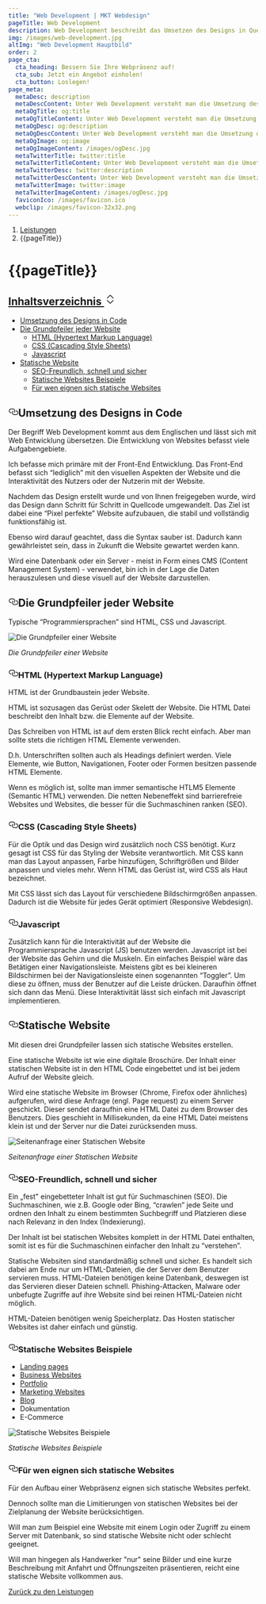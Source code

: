 ```yaml
---
title: "Web Development | MKT Webdesign"
pageTitle: Web Development
description: Web Development beschreibt das Umsetzen des Designs in Quellcode. Das Ziel ist eine funktionsfähigke Website.
img: /images/web-development.jpg
altImg: "Web Development Hauptbild"
order: 2
page_cta:
  cta_heading: Bessern Sie Ihre Webpräsenz auf!
  cta_sub: Jetzt ein Angebot einholen!
  cta_button: Loslegen!
page_meta:
  metaDesc: description
  metaDescContent: Unter Web Development versteht man die Umsetzung des Designs in Quellcode. Das Resultat ist eine statische Website, die schnell, sicher und SEO-freundlich ist.
  metaOgTitle: og:title
  metaOgTitleContent: Unter Web Development versteht man die Umsetzung des Designs in Quellcode. Das Resultat ist eine statische Website, die schnell, sicher und SEO-freundlich ist.
  metaOgDesc: og:description
  metaOgDescContent: Unter Web Development versteht man die Umsetzung des Designs in Quellcode. Das Resultat ist eine statische Website, die schnell, sicher und SEO-freundlich ist.
  metaOgImage: og:image
  metaOgImageContent: /images/ogDesc.jpg
  metaTwitterTitle: twitter:title
  metaTwitterTitleContent: Unter Web Development versteht man die Umsetzung des Designs in Quellcode. Das Resultat ist eine statische Website, die schnell, sicher und SEO-freundlich ist.
  metaTwitterDesc: twitter:description
  metaTwitterDescContent: Unter Web Development versteht man die Umsetzung des Designs in Quellcode. Das Resultat ist eine statische Website, die schnell, sicher und SEO-freundlich ist.
  metaTwitterImage: twitter:image
  metaTwitterImageContent: /images/ogDesc.jpg
  faviconIco: /images/favicon.ico
  webclip: /images/favicon-32x32.png
---
```


<nav aria-label="breadcrumb">
  <ol class="breadcrumb">
    <li class="breadcrumb-item"><a href="/leistungen">Leistungen</a></li>
    <li class="breadcrumb-item active" aria-current="page">{{pageTitle}}</li>
  </ol>
</nav>

<h1 class="heading-1 | text-primary">{{pageTitle}}</h1>

<div class="toc">
  <div class="card">
    <div class="card-body">
             <h2><a class="" data-bs-toggle="collapse" href="#collapseTOC" role="button" aria-expanded="false" aria-controls="collapseTOC">Inhaltsverzeichnis 
        <svg xmlns="http://www.w3.org/2000/svg" aria-hidden="true" width="24" height="24" fill="currentColor" class="bi bi-chevron-expand" viewBox="0 0 16 16"><path fill-rule="evenodd" d="M3.646 9.146a.5.5 0 0 1 .708 0L8 12.793l3.646-3.647a.5.5 0 0 1 .708.708l-4 4a.5.5 0 0 1-.708 0l-4-4a.5.5 0 0 1 0-.708zm0-2.292a.5.5 0 0 0 .708 0L8 3.207l3.646 3.647a.5.5 0 0 0 .708-.708l-4-4a.5.5 0 0 0-.708 0l-4 4a.5.5 0 0 0 0 .708z"/></svg></a></h2>
      <ul class="collapse" id="collapseTOC">
      <li><a href="#umsetzung-des-designs-in-code">Umsetzung des Designs in Code</a></li>
      <li><a href="#die-grundpfeiler-jeder-website">Die Grundpfeiler jeder Website</a>
      <ul>
      <li><a href="#html-hypertext-markup-language">HTML (Hypertext Markup Language)</a></li>
      <li><a href="#css-cascading-style-sheets">CSS (Cascading Style Sheets)</a></li>
      <li><a href="#javascript">Javascript</a></li>
      </ul>
      </li>
      <li><a href="#statische-website">Statische Website</a>
      <ul>
      <li><a href="#seo-freundlich-schnell-und-sicher">SEO-Freundlich, schnell und sicher</a></li>
      <li><a href="#statische-websites-beispiele">Statische Websites Beispiele</a></li>
      <li><a href="#f%C3%BCr-wen-eignen-sich-statische-websites">Für wen eignen sich statische Websites</a></li>
      </ul>
      </li>
      </ul>
    </div>
  </div>
</div>

<h2 style="position: relative;" id="umsetzung-des-designs-in-code"><a href="#umsetzung-des-designs-in-code" aria-label="Umsetzung des Designs in Code Permalink" class="blog-header-link before"><svg aria-hidden="true" focusable="false" height="20" version="1.1" viewbox="0 0 16 16" width="20"><path fill-rule="evenodd" d="M4 9h1v1H4c-1.5 0-3-1.69-3-3.5S2.55 3 4 3h4c1.45 0 3 1.69 3 3.5 0 1.41-.91 2.72-2 3.25V8.59c.58-.45 1-1.27 1-2.09C10 5.22 8.98 4 8 4H4c-.98 0-2 1.22-2 2.5S3 9 4 9zm9-3h-1v1h1c1 0 2 1.22 2 2.5S13.98 12 13 12H9c-.98 0-2-1.22-2-2.5 0-.83.42-1.64 1-2.09V6.25c-1.09.53-2 1.84-2 3.25C6 11.31 7.55 13 9 13h4c1.45 0 3-1.69 3-3.5S14.5 6 13 6z"></path></svg></a>Umsetzung des Designs in Code</h2>

Der Begriff Web Development kommt aus dem Englischen und lässt sich mit Web Entwicklung übersetzen. Die Entwicklung von Websites befasst viele Aufgabengebiete.

Ich befasse mich primäre mit der Front-End Entwicklung. Das Front-End befasst sich “lediglich” mit den visuellen Aspekten der Website und die Interaktivität des Nutzers oder der Nutzerin mit der Website.

Nachdem das Design erstellt wurde und von Ihnen freigegeben wurde, wird das Design dann Schritt für Schritt in Quellcode umgewandelt. Das Ziel ist dabei eine “Pixel perfekte” Website aufzubauen, die stabil und vollständig funktionsfähig ist.

Ebenso wird darauf geachtet, dass die Syntax sauber ist. Dadurch kann gewährleistet sein, dass in Zukunft die Website gewartet werden kann.

Wird eine Datenbank oder ein Server - meist in Form eines CMS (Content Management System) - verwendet, bin ich in der Lage die Daten herauszulesen und diese visuell auf der Website darzustellen.

<h2 style="position: relative;" id="die-grundpfeiler-jeder-website"><a href="#die-grundpfeiler-jeder-website" aria-label="Die Grundpfeiler jeder Website Permalink" class="blog-header-link before"><svg aria-hidden="true" focusable="false" height="20" version="1.1" viewbox="0 0 16 16" width="20"><path fill-rule="evenodd" d="M4 9h1v1H4c-1.5 0-3-1.69-3-3.5S2.55 3 4 3h4c1.45 0 3 1.69 3 3.5 0 1.41-.91 2.72-2 3.25V8.59c.58-.45 1-1.27 1-2.09C10 5.22 8.98 4 8 4H4c-.98 0-2 1.22-2 2.5S3 9 4 9zm9-3h-1v1h1c1 0 2 1.22 2 2.5S13.98 12 13 12H9c-.98 0-2-1.22-2-2.5 0-.83.42-1.64 1-2.09V6.25c-1.09.53-2 1.84-2 3.25C6 11.31 7.55 13 9 13h4c1.45 0 3-1.69 3-3.5S14.5 6 13 6z"></path></svg></a>Die Grundpfeiler jeder Website</h2>

Typische “Programmiersprachen” sind HTML, CSS und Javascript.

![Die Grundpfeiler einer Website](/images/aufbau-einer-statischen-website.jpg)

_Die Grundpfeiler einer Website_

<h3 style="position: relative;" id="html-hypertext-markup-language"><a href="#html-hypertext-markup-language" aria-label="HTML Permalink" class="blog-header-link before"><svg aria-hidden="true" focusable="false" height="20" version="1.1" viewbox="0 0 16 16" width="20"><path fill-rule="evenodd" d="M4 9h1v1H4c-1.5 0-3-1.69-3-3.5S2.55 3 4 3h4c1.45 0 3 1.69 3 3.5 0 1.41-.91 2.72-2 3.25V8.59c.58-.45 1-1.27 1-2.09C10 5.22 8.98 4 8 4H4c-.98 0-2 1.22-2 2.5S3 9 4 9zm9-3h-1v1h1c1 0 2 1.22 2 2.5S13.98 12 13 12H9c-.98 0-2-1.22-2-2.5 0-.83.42-1.64 1-2.09V6.25c-1.09.53-2 1.84-2 3.25C6 11.31 7.55 13 9 13h4c1.45 0 3-1.69 3-3.5S14.5 6 13 6z"></path></svg></a>HTML (Hypertext Markup Language)</h3>

HTML ist der Grundbaustein jeder Website.

HTML ist sozusagen das Gerüst oder Skelett der Website. Die HTML Datei beschreibt den Inhalt bzw. die Elemente auf der Website.

Das Schreiben von HTML ist auf dem ersten Blick recht einfach. Aber man sollte stets die richtigen HTML Elemente verwenden.

D.h. Unterschriften sollten auch als Headings definiert werden. Viele Elemente, wie Button, Navigationen, Footer oder Formen besitzen passende HTML Elemente.

Wenn es möglich ist, sollte man immer semantische HTLM5 Elemente (Semantic HTML) verwenden. Die netten Nebeneffekt sind barrierefreie Websites und Websites, die besser für die Suchmaschinen ranken (SEO).

<h3 style="position: relative;" id="css-cascading-style-sheets"><a href="#css-cascading-style-sheets" aria-label="CSS Permalink" class="blog-header-link before"><svg aria-hidden="true" focusable="false" height="20" version="1.1" viewbox="0 0 16 16" width="20"><path fill-rule="evenodd" d="M4 9h1v1H4c-1.5 0-3-1.69-3-3.5S2.55 3 4 3h4c1.45 0 3 1.69 3 3.5 0 1.41-.91 2.72-2 3.25V8.59c.58-.45 1-1.27 1-2.09C10 5.22 8.98 4 8 4H4c-.98 0-2 1.22-2 2.5S3 9 4 9zm9-3h-1v1h1c1 0 2 1.22 2 2.5S13.98 12 13 12H9c-.98 0-2-1.22-2-2.5 0-.83.42-1.64 1-2.09V6.25c-1.09.53-2 1.84-2 3.25C6 11.31 7.55 13 9 13h4c1.45 0 3-1.69 3-3.5S14.5 6 13 6z"></path></svg></a>CSS (Cascading Style Sheets)</h3>

Für die Optik und das Design wird zusätzlich noch CSS benötigt. Kurz gesagt ist CSS für das Styling der Website verantwortlich. Mit CSS kann man das Layout anpassen, Farbe hinzufügen, Schriftgrößen und Bilder anpassen und vieles mehr. Wenn HTML das Gerüst ist, wird CSS als Haut bezeichnet.

Mit CSS lässt sich das Layout für verschiedene Bildschirmgrößen anpassen. Dadurch ist die Website für jedes Gerät optimiert (Responsive Webdesign).

<h3 style="position: relative;" id="javascript"><a href="#javascript" aria-label="javascript Permalink" class="blog-header-link before"><svg aria-hidden="true" focusable="false" height="20" version="1.1" viewbox="0 0 16 16" width="20"><path fill-rule="evenodd" d="M4 9h1v1H4c-1.5 0-3-1.69-3-3.5S2.55 3 4 3h4c1.45 0 3 1.69 3 3.5 0 1.41-.91 2.72-2 3.25V8.59c.58-.45 1-1.27 1-2.09C10 5.22 8.98 4 8 4H4c-.98 0-2 1.22-2 2.5S3 9 4 9zm9-3h-1v1h1c1 0 2 1.22 2 2.5S13.98 12 13 12H9c-.98 0-2-1.22-2-2.5 0-.83.42-1.64 1-2.09V6.25c-1.09.53-2 1.84-2 3.25C6 11.31 7.55 13 9 13h4c1.45 0 3-1.69 3-3.5S14.5 6 13 6z"></path></svg></a>Javascript</h3>

Zusätzlich kann für die Interaktivität auf der Website die Programmiersprache Javascript (JS) benutzen werden. Javascript ist bei der Website das Gehirn und die Muskeln. Ein einfaches Beispiel wäre das Betätigen einer Navigationsleiste. Meistens gibt es bei kleineren Bildschirmen bei der Navigationsleiste einen sogenannten “Toggler”. Um diese zu öffnen, muss der Benutzer auf die Leiste drücken. Daraufhin öffnet sich dann das Menü. Diese Interaktivität lässt sich einfach mit Javascript implementieren.

<h2 style="position: relative;" id="statische-website"><a href="#statische-website" aria-label="Statische Website Permalink" class="blog-header-link before"><svg aria-hidden="true" focusable="false" height="20" version="1.1" viewbox="0 0 16 16" width="20"><path fill-rule="evenodd" d="M4 9h1v1H4c-1.5 0-3-1.69-3-3.5S2.55 3 4 3h4c1.45 0 3 1.69 3 3.5 0 1.41-.91 2.72-2 3.25V8.59c.58-.45 1-1.27 1-2.09C10 5.22 8.98 4 8 4H4c-.98 0-2 1.22-2 2.5S3 9 4 9zm9-3h-1v1h1c1 0 2 1.22 2 2.5S13.98 12 13 12H9c-.98 0-2-1.22-2-2.5 0-.83.42-1.64 1-2.09V6.25c-1.09.53-2 1.84-2 3.25C6 11.31 7.55 13 9 13h4c1.45 0 3-1.69 3-3.5S14.5 6 13 6z"></path></svg></a>Statische Website</h2>

Mit diesen drei Grundpfeiler lassen sich statische Websites erstellen.

Eine statische Website ist wie eine digitale Broschüre. Der Inhalt einer statischen Website ist in den HTML Code eingebettet und ist bei jedem Aufruf der Website gleich.

Wird eine statische Website im Browser (Chrome, Firefox oder ähnliches) aufgerufen, wird diese Anfrage (engl. Page request) zu einem Server geschickt. Dieser sendet daraufhin eine HTML Datei zu dem Browser des Benutzers. Dies geschieht in Millisekunden, da eine HTML Datei meistens klein ist und der Server nur die Datei zurücksenden muss.

![Seitenanfrage einer Statischen Website](/images/seitenanfrage-statische-website.jpg)

_Seitenanfrage einer Statischen Website_

<h3 style="position: relative;" id="seo-freundlich-schnell-und-sicher"><a href="#seo-freundlich-schnell-und-sicher" aria-label="SEO-Freundlich, schnell und sicher Permalink" class="blog-header-link before"><svg aria-hidden="true" focusable="false" height="20" version="1.1" viewbox="0 0 16 16" width="20"><path fill-rule="evenodd" d="M4 9h1v1H4c-1.5 0-3-1.69-3-3.5S2.55 3 4 3h4c1.45 0 3 1.69 3 3.5 0 1.41-.91 2.72-2 3.25V8.59c.58-.45 1-1.27 1-2.09C10 5.22 8.98 4 8 4H4c-.98 0-2 1.22-2 2.5S3 9 4 9zm9-3h-1v1h1c1 0 2 1.22 2 2.5S13.98 12 13 12H9c-.98 0-2-1.22-2-2.5 0-.83.42-1.64 1-2.09V6.25c-1.09.53-2 1.84-2 3.25C6 11.31 7.55 13 9 13h4c1.45 0 3-1.69 3-3.5S14.5 6 13 6z"></path></svg></a>SEO-Freundlich, schnell und sicher</h3>

Ein „fest" eingebetteter Inhalt ist gut für Suchmaschinen (SEO). Die Suchmaschinen, wie z.B. Google oder Bing, “crawlen” jede Seite und ordnen den Inhalt zu einem bestimmten Suchbegriff und Platzieren diese nach Relevanz in den Index (Indexierung).

Der Inhalt ist bei statischen Websites komplett in der HTML Datei enthalten, somit ist es für die Suchmaschinen einfacher den Inhalt zu “verstehen”.

Statische Websiten sind standardmäßig schnell und sicher. Es handelt sich dabei am Ende nur um HTML-Dateien, die der Server dem Benutzer servieren muss. HTML-Dateien benötigen keine Datenbank, deswegen ist das Servieren dieser Dateien schnell. Phishing-Attacken, Malware oder unbefugte Zugriffe auf ihre Website sind bei reinen HTML-Dateien nicht möglich.

HTML-Dateien benötigen wenig Speicherplatz. Das Hosten statischer Websites ist daher einfach und günstig.

<h3 style="position: relative;" id="statische-websites-beispiele"><a href="#statische-websites-beispiele" aria-label="Statische Websites Beispiele Permalink" class="blog-header-link before"><svg aria-hidden="true" focusable="false" height="20" version="1.1" viewbox="0 0 16 16" width="20"><path fill-rule="evenodd" d="M4 9h1v1H4c-1.5 0-3-1.69-3-3.5S2.55 3 4 3h4c1.45 0 3 1.69 3 3.5 0 1.41-.91 2.72-2 3.25V8.59c.58-.45 1-1.27 1-2.09C10 5.22 8.98 4 8 4H4c-.98 0-2 1.22-2 2.5S3 9 4 9zm9-3h-1v1h1c1 0 2 1.22 2 2.5S13.98 12 13 12H9c-.98 0-2-1.22-2-2.5 0-.83.42-1.64 1-2.09V6.25c-1.09.53-2 1.84-2 3.25C6 11.31 7.55 13 9 13h4c1.45 0 3-1.69 3-3.5S14.5 6 13 6z"></path></svg></a>Statische Websites Beispiele</h3>

- <a target="_blank" rel="noopener noreferrer" href="/beispiele/landingpage/">Landing pages</a>
- <a target="_blank" rel="noopener noreferrer" href="/beispiele/business-website/">Business Websites</a>
- <a target="_blank" rel="noopener noreferrer" href="/beispiele/portfolio/">Portfolio</a>
- <a target="_blank" rel="noopener noreferrer" href="/beispiele/event-website/">Marketing Websites</a>
- <a target="_blank" rel="noopener noreferrer" href="/beispiele/blog/">Blog</a>
- Dokumentation
- E-Commerce

![Statische Websites Beispiele](/images/beispiele-statische-websites.jpg)

_Statische Websites Beispiele_

<h3 style="position: relative;" id="für-wen-eignen-sich-statische-websites"><a href="#für-wen-eignen-sich-statische-websites" aria-label="Für wen eignen sich statische Websites Permalink" class="blog-header-link before"><svg aria-hidden="true" focusable="false" height="20" version="1.1" viewbox="0 0 16 16" width="20"><path fill-rule="evenodd" d="M4 9h1v1H4c-1.5 0-3-1.69-3-3.5S2.55 3 4 3h4c1.45 0 3 1.69 3 3.5 0 1.41-.91 2.72-2 3.25V8.59c.58-.45 1-1.27 1-2.09C10 5.22 8.98 4 8 4H4c-.98 0-2 1.22-2 2.5S3 9 4 9zm9-3h-1v1h1c1 0 2 1.22 2 2.5S13.98 12 13 12H9c-.98 0-2-1.22-2-2.5 0-.83.42-1.64 1-2.09V6.25c-1.09.53-2 1.84-2 3.25C6 11.31 7.55 13 9 13h4c1.45 0 3-1.69 3-3.5S14.5 6 13 6z"></path></svg></a>Für wen eignen sich statische Websites</h3>

Für den Aufbau einer Webpräsenz eignen sich statische Websites perfekt.

Dennoch sollte man die Limitierungen von statischen Websites bei der Zielplanung der Website berücksichtigen.

Will man zum Beispiel eine Website mit einem Login oder Zugriff zu einem Server mit Datenbank, so sind statische Website nicht oder schlecht geeignet.

Will man hingegen als Handwerker "nur" seine Bilder und eine kurze Beschreibung mit Anfahrt und Öffnungszeiten präsentieren, reicht eine statische Website vollkommen aus.

<p class="mt-5">
<a href="/leistungen" class="text-dark | btn-second">Zurück zu den Leistungen</a>
</p>
